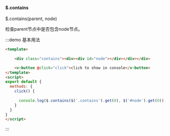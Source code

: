 #### $.contains

$.contains(parent, node) 

检查parent节点中是否包含node节点。

:::demo 基本用法
```html
<template>
    
    <div class="contains"><div><div id="node"></div></div></div>

    <v-button @click="click">click to show in console</v-button>
</template>
<script>
export default {
  methods: {
    click() {
      
      console.log($.contains($('.contains').get(0), $('#node').get(0)));
    }
  }
}
</script>
```
:::
